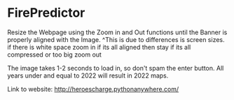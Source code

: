 # FirePredictor

Resize the Webpage using the Zoom in and Out functions until the Banner is properly aligned with the Image.
^This is due to differences is screen sizes.
if there is white space zoom in
if its all aligned then stay
if its all compressed or too big zoom out

The image takes 1-2 seconds to load in, so don't spam the enter button. 
All years under and equal to 2022 will result in 2022 maps. 

Link to website:
http://heroescharge.pythonanywhere.com/
